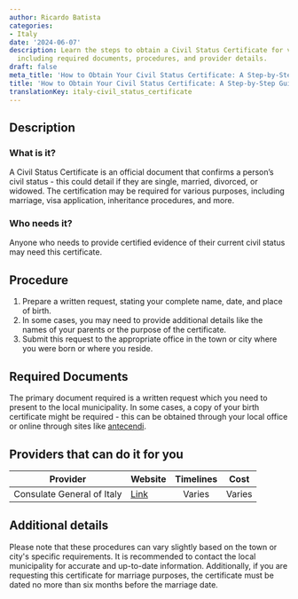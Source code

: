 ```yaml
---
author: Ricardo Batista
categories:
- Italy
date: '2024-06-07'
description: Learn the steps to obtain a Civil Status Certificate for various needs,
  including required documents, procedures, and provider details.
draft: false
meta_title: 'How to Obtain Your Civil Status Certificate: A Step-by-Step Guide'
title: 'How to Obtain Your Civil Status Certificate: A Step-by-Step Guide'
translationKey: italy-civil_status_certificate
---
```



## Description
### What is it?
A Civil Status Certificate is an official document that confirms a person’s civil status - this could detail if they are single, married, divorced, or widowed. The certification may be required for various purposes, including marriage, visa application, inheritance procedures, and more.

### Who needs it?
Anyone who needs to provide certified evidence of their current civil status may need this certificate.
 
## Procedure
1. Prepare a written request, stating your complete name, date, and place of birth. 
2. In some cases, you may need to provide additional details like the names of your parents or the purpose of the certificate. 
3. Submit this request to the appropriate office in the town or city where you were born or where you reside.     
  
 ## Required Documents
The primary document required is a written request which you need to present to the local municipality. In some cases, a copy of your birth certificate might be required - this can be obtained through your local office or online through sites like [antecendi](https://www.anteceedinti.com).

## Providers that can do it for you

| Provider          |     Website                 |     Timelines    |       Cost         |
| ----------------- | ---------------------------- |  :-------------: |  :-------------:   |
| Consulate General of Italy|  [Link](http://consnewyork.esteri.it)  |      Varies      |        Varies     |

## Additional details
Please note that these procedures can vary slightly based on the town or city's specific requirements. It is recommended to contact the local municipality for accurate and up-to-date information. Additionally, if you are requesting this certificate for marriage purposes, the certificate must be dated no more than six months before the marriage date.